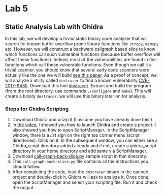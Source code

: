 # Lab 5

## Static Analysis Lab with Ghidra
In this lab, we will develop a *trivial* static binary code analyzer that will search for known buffer overflow prone library functions like `strcpy`, `memcpy` etc.
However, we will construct a backward callgraph based slice to know which functions call such vulnerable functions (because buffer overflow will affect these functions).
Indeed, most of the vulnerabilities are found in the functions which call these vulnerable functions.
Even though we call it a trivial scanner, you should know that several early code scanners were actually like the one we will build [see this paper](http://www.cs.virginia.edu/~evans/pubs/ieeesoftware.pdf).
As a proof of concept, we will analyze a utility called `dnstracer` to find a known vulnerability [CVE-2017-9430](https://cve.mitre.org/cgi-bin/cvename.cgi?name=CVE-2017-9430).
Download this tool [dnstracer](../code/dnstracer-1.9.tar.gz).
Extract and build the program (from the root directory, use commands `./configure` and `make`).
This will create a binary `dnstracer`.
we will use this binary later on for analysis.

### Steps for Ghidra Scripting
1. Download Ghidra and unzip it (I assume you have already done this!).
2. In [the video](https://web.microsoftstream.com/video/c6f34b71-ca81-46f8-88f5-a50718ff5b64), I showed you how to launch Ghidra and create a project. I also showed you how to open ScriptManager. In the ScriptManager window, there is a *list* sign on the right top corner menu (script directories). Click on it. In the subsequent window, you can either see a Ghidra_script directory added already and if not, create a ghidra_script directory in your home directory and add same via ScriptManager.
3. Download [call-graph-back-slice.py](../code/call-graph-back-slice.py) sample script in that direcroty.
4. This `call-graph-back-slice.py` file contains all the instructions you should follow.
5. After completing the code, load the `dnstracer` binary in the opened project and double-click it. Ghidra will ask to analyze it. Once done, open the ScriptManager and select your scripting file. Run it and check the output.
